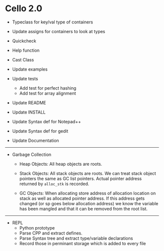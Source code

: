 Cello 2.0
=========

* Typeclass for key/val type of containers
* Update assigns for containers to look at types
* Quickcheck
* Help function

* Cast Class
* Update examples
* Update tests
  - Add test for perfect hashing
  - Add test for array alignment
* Update README
* Update INSTALL
* Update Syntax def for Notepad++
* Update Syntax def for gedit
* Update Documentation

----------------

* Garbage Collection
  - Heap Objects: All heap objects are roots.
  - Stack Objects: All stack objects are roots.
    We can treat stack object pointers the same as GC list pointers. Actual
    pointer address returned by `alloc_stk` is recorded.
    
  - GC Objects: When allocating store address of allocation location on stack as
    well as allocated pointer address. If this address gets changed (or sp goes 
    below allocation address) we know the variable has been mangled and that it 
    can be removed from the root list.


----------------

* REPL
  - Python prototype
  - Parse CPP and extract defines.
  - Parse Syntax tree and extract type/variable declarations
  - Record those in perminant storage which is added to every file

